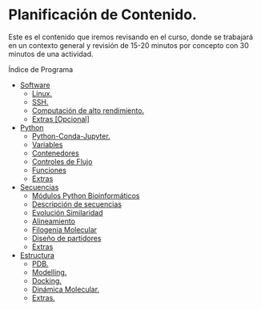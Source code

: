 # Planificación de Contenido.

Este es el contenido que iremos revisando en el curso, donde se trabajará en un contexto general y revisión de 15-20 minutos por concepto con 30 minutos de una actividad. 

Índice de Programa

- [Software](#software)
  * [Linux.](#linux)
  * [SSH.](#ssh)
  * [Computación de alto rendimiento.](#computaci-n-de-alto-rendimiento)
  * [Extras [Opcional]](#extras--opcional-)
- [Python](#python)
  * [Python-Conda-Jupyter.](#python-conda-jupyter)
  * [Variables](#variables)
  * [Contenedores](#contenedores)
  * [Controles de Flujo](#controles-de-flujo)
  * [Funciones](#funciones)
  * [Extras](#extras)
- [Secuencias](#secuencias)
  * [Módulos Python Bioinformáticos](#m-dulos-python-bioinform-ticos)
  * [Descripción de secuencias](#descripci-n-de-secuencias)
  * [Evolución Similaridad](#evoluci-n-similaridad)
  * [Alineamiento](#alineamiento)
  * [Filogenia Molecular](#filogenia-molecular)
  * [Diseño de partidores](#dise-o-de-partidores)
  * [Extras](#extras-1)
- [Estructura](#estructura)
  * [PDB.](#pdb)
  * [Modelling.](#modelling)
  * [Docking.](#docking)
  * [Dinámica Molecular.](#din-mica-molecular)
  * [Extras.](#extras)